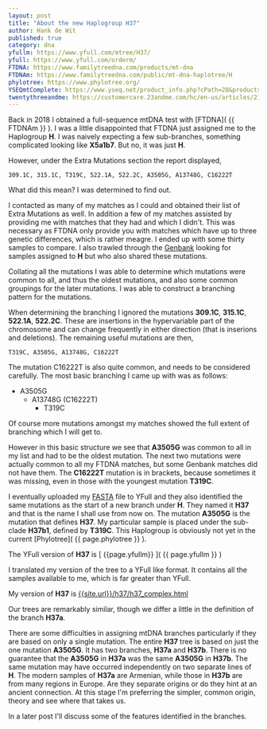 ```yaml
---
layout: post
title: "About the new Haplogroup H37"
author: Hank de Wit
published: true
category: dna
yfullm: https://www.yfull.com/mtree/H37/
yfull: https://www.yfull.com/orderm/
FTDNA: https://www.familytreedna.com/products/mt-dna
FTDNAm: https://www.familytreedna.com/public/mt-dna-haplotree/H
phylotree: https://www.phylotree.org/
YSEQmtComplete: https://www.yseq.net/product_info.php?cPath=28&products_id=38291&osCsid=46f722a4ee1facc677c4c4839f0131bb
twentythreeandme: https://customercare.23andme.com/hc/en-us/articles/212880257-Maternal-Haplogroups-mtDNA
---
```


Back in 2018 I obtained a full-sequence mtDNA test with [FTDNA]( {{ FTDNAm }} ). I was a little disappointed that FTDNA just assigned me to the Haplogroup **H**. I was naively expecting a few sub-branches, something complicated looking like **X5a1b7**. But no, it was just **H**.

However, under the Extra Mutations section the report displayed, 

    309.1C, 315.1C, T319C, 522.1A, 522.2C, A3505G, A13748G, C16222T

What did this mean? I was determined to find out. 

I contacted as many of my matches as I could and obtained their list of Extra Mutations as well. In addition a few of my matches assisted by providing me with matches that they had and which I didn't. This was necessary as FTDNA only provide you with matches which have up to three genetic differences, which is rather meagre. I ended up with some thirty samples to compare. I also trawled through the [Genbank](https://www.ncbi.nlm.nih.gov/genbank/) looking for samples assigned to **H** but who also shared these mutations.

Collating all the mutations I was able to determine which mutations were common to all, and thus the oldest mutations, and also some common groupings for the later mutations. I was able to construct a branching pattern for the mutations.

When determining the branching I ignored the mutations **309.1C**, **315.1C**, **522.1A**, **522.2C**. These are insertions in the hypervariable part of the chromosome and can change frequently in either direction (that is inserions and deletions). The remaining useful mutations are then, 

    T319C, A3505G, A13748G, C16222T

The mutation C16222T is also quite common, and needs to be considered carefully. The most basic branching I came up with was as follows:

* A3505G
  * A13748G (C16222T)
     * T319C

Of course more mutations amongst my matches showed the full extent of branching which I will get to. 

However in this basic structure we see that **A3505G** was common to all in my list and had to be the oldest mutation. The next two mutations were actually common to all my FTDNA matches, but some Genbank matches did not have them. The **C16222T** mutation is in brackets, because sometimes it was missing, even in those with the youngest mutation **T319C**. 

I eventually uploaded my [FASTA](https://en.wikipedia.org/wiki/FASTA_format) file to YFull and they also identified the same mutations as the start of a new branch under **H**. They named it **H37** and that is the name I shall use from now on. The mutation **A3505G** is the mutation that defines **H37**. My particular sample is placed under the sub-clade **H37b1**, defined by **T319C**. This Haplogroup is obviously not yet in the current [Phylotree]( {{ page.phylotree }} ).

The YFull version of **H37** is [ {{page.yfullm}} ]( {{ page.yfullm }} )

I translated my version of the tree to a YFull like format. It contains all the samples available to me, which is far greater than YFull.

My version of **H37** is [ {{site.url}}/h37/h37_complex.html](/h37/h37_complex.html)

Our trees are remarkably similar, though we differ a little in the definition of the branch **H37a**.

There are some difficulties in assigning mtDNA branches particularly if they are based on only a single mutation. The entire **H37** tree is based on just the one mutation **A3505G**. It has two branches, **H37a** and **H37b**. There is no guarantee that the **A3505G** in **H37a** was the same **A3505G** in **H37b**. The same mutation may have occurred independently on two separate lines of **H**. The modern samples of **H37a** are Armenian, while those in **H37b** are from many regions in Europe. Are they separate origins or do they hint at an ancient connection. At this stage I'm preferring the simpler, common origin, theory and see where that takes us.

In a later post I'll discuss some of the features identified in the branches.